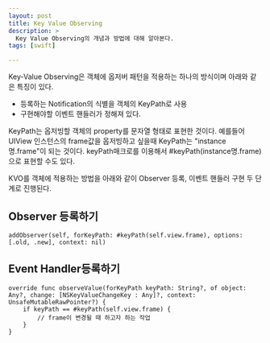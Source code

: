 ```yaml
---
layout: post
title: Key Value Observing 
description: >
  Key Value Observing의 개념과 방법에 대해 알아본다. 
tags: [swift]

---
```


Key-Value Observing은 객체에 옵저버 패턴을 적용하는 하나의 방식이며
아래와 같은 특징이 있다. 
- 등록하는 Notification의 식별을 객체의 KeyPath로 사용
- 구현해야할 이벤트 핸들러가 정해져 있다. 

KeyPath는 옵저빙할 객체의 property를 문자열 형태로 표현한 것이다. 
예를들어 UIView 인스턴스의 frame값을 옵저빙하고 싶을때 KeyPath는 "instance명.frame"이 되는 것이다. 
keyPath매크로를 이용해서 #keyPath(instance명.frame)으로 표현할 수도 있다. 

KVO를 객체에 적용하는 방법을 아래와 같이 Observer 등록, 이벤트 핸들러 구현 두 단계로 진행된다. 

## Observer 등록하기
~~~
addObserver(self, forKeyPath: #keyPath(self.view.frame), options: [.old, .new], context: nil)
~~~

## Event Handler등록하기 
~~~
override func observeValue(forKeyPath keyPath: String?, of object: Any?, change: [NSKeyValueChangeKey : Any]?, context: UnsafeMutableRawPointer?) {
    if keyPath == #keyPath(self.view.frame) {
        // frame이 변경될 때 하고자 하는 작업
    }
}
~~~
